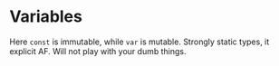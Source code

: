 # Variables

Here `const` is immutable, while `var` is mutable.
Strongly static types, it explicit AF.
Will not play with your dumb things.
